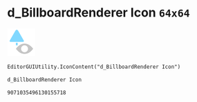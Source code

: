 # d_BillboardRenderer Icon `64x64`
<img src="/img/d_BillboardRenderer%20Icon.png" width=64 height=64>

``` CSharp
EditorGUIUtility.IconContent("d_BillboardRenderer Icon")
```
```
d_BillboardRenderer Icon
```
```
9071035496130155718
```
